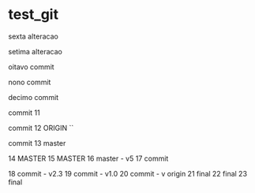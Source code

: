 # test_git

sexta alteracao

setima alteracao 

oitavo commit 

nono commit

decimo commit 

commit 11

commit 12 ORIGIN ``

commit 13 master 

14 MASTER
15 MASTER 
16 master - v5 
17 commit 

18 commit - v2.3 
19 commit - v1.0 
20 commit - v origin 
21 final
22 final 
23 final